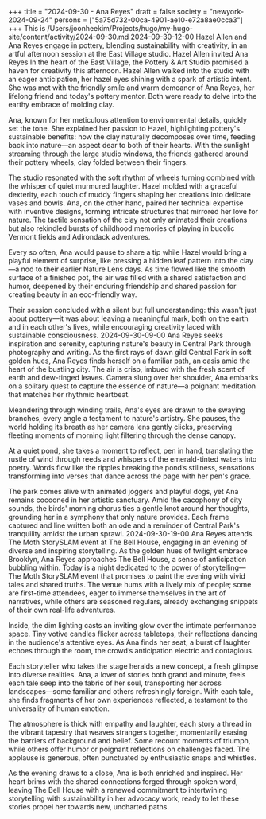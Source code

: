 +++
title = "2024-09-30 - Ana Reyes"
draft = false
society = "newyork-2024-09-24"
persons = ["5a75d732-00ca-4901-ae10-e72a8ae0cca3"]
+++
This is /Users/joonheekim/Projects/hugo/my-hugo-site/content/activity/2024-09-30.md
2024-09-30-12-00
Hazel Allen and Ana Reyes engage in pottery, blending sustainability with creativity, in an artful afternoon session at the East Village studio.
Hazel Allen invited Ana Reyes
In the heart of the East Village, the Pottery & Art Studio promised a haven for creativity this afternoon. Hazel Allen walked into the studio with an eager anticipation, her hazel eyes shining with a spark of artistic intent. She was met with the friendly smile and warm demeanor of Ana Reyes, her lifelong friend and today's pottery mentor. Both were ready to delve into the earthy embrace of molding clay.

Ana, known for her meticulous attention to environmental details, quickly set the tone. She explained her passion to Hazel, highlighting pottery's sustainable benefits: how the clay naturally decomposes over time, feeding back into nature—an aspect dear to both of their hearts. With the sunlight streaming through the large studio windows, the friends gathered around their pottery wheels, clay folded between their fingers.

The studio resonated with the soft rhythm of wheels turning combined with the whisper of quiet murmured laughter. Hazel molded with a graceful dexterity, each touch of muddy fingers shaping her creations into delicate vases and bowls. Ana, on the other hand, paired her technical expertise with inventive designs, forming intricate structures that mirrored her love for nature. The tactile sensation of the clay not only animated their creations but also rekindled bursts of childhood memories of playing in bucolic Vermont fields and Adirondack adventures.

Every so often, Ana would pause to share a tip while Hazel would bring a playful element of surprise, like pressing a hidden leaf pattern into the clay—a nod to their earlier Nature Lens days. As time flowed like the smooth surface of a finished pot, the air was filled with a shared satisfaction and humor, deepened by their enduring friendship and shared passion for creating beauty in an eco-friendly way.

Their session concluded with a silent but full understanding: this wasn't just about pottery—it was about leaving a meaningful mark, both on the earth and in each other's lives, while encouraging creativity laced with sustainable consciousness.
2024-09-30-09-00
Ana Reyes seeks inspiration and serenity, capturing nature's beauty in Central Park through photography and writing.
As the first rays of dawn gild Central Park in soft golden hues, Ana Reyes finds herself on a familiar path, an oasis amid the heart of the bustling city. The air is crisp, imbued with the fresh scent of earth and dew-tinged leaves. Camera slung over her shoulder, Ana embarks on a solitary quest to capture the essence of nature—a poignant meditation that matches her rhythmic heartbeat.

Meandering through winding trails, Ana's eyes are drawn to the swaying branches, every angle a testament to nature's artistry. She pauses, the world holding its breath as her camera lens gently clicks, preserving fleeting moments of morning light filtering through the dense canopy.

At a quiet pond, she takes a moment to reflect, pen in hand, translating the rustle of wind through reeds and whispers of the emerald-tinted waters into poetry. Words flow like the ripples breaking the pond’s stillness, sensations transforming into verses that dance across the page with her pen's grace.

The park comes alive with animated joggers and playful dogs, yet Ana remains cocooned in her artistic sanctuary. Amid the cacophony of city sounds, the birds' morning chorus ties a gentle knot around her thoughts, grounding her in a symphony that only nature provides. Each frame captured and line written both an ode and a reminder of Central Park's tranquility amidst the urban sprawl.
2024-09-30-19-00
Ana Reyes attends The Moth StorySLAM event at The Bell House, engaging in an evening of diverse and inspiring storytelling.
As the golden hues of twilight embrace Brooklyn, Ana Reyes approaches The Bell House, a sense of anticipation bubbling within. Today is a night dedicated to the power of storytelling—The Moth StorySLAM event that promises to paint the evening with vivid tales and shared truths. The venue hums with a lively mix of people; some are first-time attendees, eager to immerse themselves in the art of narratives, while others are seasoned regulars, already exchanging snippets of their own real-life adventures.

Inside, the dim lighting casts an inviting glow over the intimate performance space. Tiny votive candles flicker across tabletops, their reflections dancing in the audience's attentive eyes. As Ana finds her seat, a burst of laughter echoes through the room, the crowd’s anticipation electric and contagious.

Each storyteller who takes the stage heralds a new concept, a fresh glimpse into diverse realities. Ana, a lover of stories both grand and minute, feels each tale seep into the fabric of her soul, transporting her across landscapes—some familiar and others refreshingly foreign. With each tale, she finds fragments of her own experiences reflected, a testament to the universality of human emotion.

The atmosphere is thick with empathy and laughter, each story a thread in the vibrant tapestry that weaves strangers together, momentarily erasing the barriers of background and belief. Some recount moments of triumph, while others offer humor or poignant reflections on challenges faced. The applause is generous, often punctuated by enthusiastic snaps and whistles.

As the evening draws to a close, Ana is both enriched and inspired. Her heart brims with the shared connections forged through spoken word, leaving The Bell House with a renewed commitment to intertwining storytelling with sustainability in her advocacy work, ready to let these stories propel her towards new, uncharted paths.
